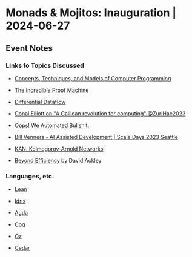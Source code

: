 # Monads & Mojitos: Inauguration | 2024-06-27

## Event Notes

### Links to Topics Discussed

- [Concepts, Techniques, and Models of Computer Programming](https://en.wikipedia.org/wiki/Concepts,_Techniques,_and_Models_of_Computer_Programming)

- [The Incredible Proof Machine](https://incredible.pm/)

- [Differential Dataflow](https://timelydataflow.github.io/differential-dataflow/)

- [Conal Elliott on "A Galilean revolution for computing" @ZuriHac2023](https://www.youtube.com/watch?v=k6rY5Mvx84E)

- [Oops! We Automated Bullshit.](https://www.cst.cam.ac.uk/blog/afb21/oops-we-automated-bullshit)

- [Bill Venners - AI Assisted Development | Scala Days 2023 Seattle](https://youtube.com/watch?v=2LENCCtP8Mo)

- [KAN: Kolmogorov-Arnold Networks](https://arxiv.org/abs/2404.19756)

- [Beyond Efficiency](https://www.cs.unm.edu/~ackley/be-201301131528.pdf) by 
David Ackley


### Languages, etc.

- [Lean](https://en.wikipedia.org/wiki/Lean_(proof_assistant))

- [Idris](https://en.wikipedia.org/wiki/Idris_(programming_language))

- [Agda](https://en.wikipedia.org/wiki/Agda_(proof_assistant))

- [Coq](https://en.wikipedia.org/wiki/Coq_(software))

- [Oz](https://en.wikipedia.org/wiki/Oz_(programming_language))

- [Cedar](https://arxiv.org/abs/2403.04651)

